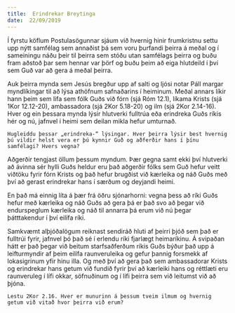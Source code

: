 ```yaml
---
title:  Erindrekar Breytinga
date:  22/09/2019
---
```


Í fyrstu köflum Postulasögunnar sjáum við hvernig hinir frumkristnu settu upp nýtt samfélag sem annaðist þá sem voru þurfandi þeirra á meðal og í sameiningu náðu þeir til þeirra sem stóðu utan samfélags þeirra og buðu fram aðstoð þar sem hennar var þörf og buðu þeim að eiga hlutdeild í því sem Guð var að gera á meðal þeirra.

Auk þeirra mynda sem Jesús bregður upp af salti og ljósi notar Páll margar myndlíkingar til að lýsa athöfnum safnaðarins í heiminum. Meðal annars líkir hann þeim sem lifa sem fólk Guðs við fórn (sjá Róm 12.1), líkama Krists (sjá 1Kor 12.12-20), ambassadora (sjá 2Kor 5.18-20) og ilm (sjá 2Kor 2.14-16). Hver og ein þessara mynda lýsir hlutverki fulltrúa eða erindreka Guðs ríkis hér og nú, jafnvel í heimi sem deilan mikla hefur umturnað.

`Hugleiddu þessar „erindreka-“ lýsingar. Hver þeirra lýsir best hvernig þú vildir helst vera er þú kynnir Guð og aðferðir hans í þínu samfélagi? Hvers vegna?`

Aðgerðir tengjast öllum þessum myndum. Þær gegna samt ekki því hlutverki að ávinna sér hylli Guðs heldur eru það aðgerðir fólks sem Guð hefur veitt viðtöku fyrir fórn Krists og það hefur brugðist við kærleika og náð Guðs með því að gerast erindrekar hans í særðum og deyjandi heimi.

En það má einnig líta á þær frá öðru sjónarhorni: vegna þess að ríki Guðs hefur með kærleika og náð Guðs að gera þá er það svo að þegar við endurspeglum kærleika og náð til annarra þá erum við nú þegar þátttakendur í því eilífa ríki.

Samkvæmt alþjóðalögum reiknast sendiráð hluti af þeirri þjóð sem það er fulltrúi fyrir, jafnvel þó það sé í erlendu ríki fjarlægt heimaríkinu. Á svipaðan hátt er það þegar við beitum starfsaðferðum ríkis Guðs býður það upp á leifturmyndir af þeim eilífa raunveruleika og gefur þannig forsmekk af lokasigrinum yfir hinu illa. Og með því að gera það sem ambassadorar Krists og erindrekar hans getum við fundið fyrir því að kærleiki hans og réttlæti eru raunveruleg í lífi okkar, söfnuðinum og í lífi þeirra sem við leitumst við að þjóna.

`Lestu 2Kor 2.16. Hver er munurinn á þessum tveim ilmum og hvernig getum við vitað hvor þeirra við erum?`